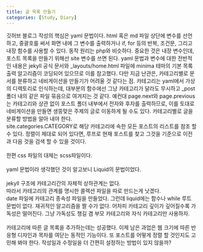 ```yaml
---
title: 글 목록 만들기
categories: [Study, Diary]
---
```

깃허브 블로그 작성의 핵심은 yaml 문법이다. html 혹은 md 파일 상단에 변수를 선언하고, 중괄호를 써서 화면 내에 그 변수를 출력하거나 if, for 등의 반복, 조건문, 그리고 내장 함수를 사용할 수 있다. 동작 원리는 php와 비슷하다. 중요한 것은 내장 변수인데, 포스트 목록을 만들기 위해선 site 변수를 쓰면 된다. yaml 문법과 변수에 대한 전반적인 내용은 jekyll 공식 문서와 _layouts/home.html 파일에 minima 테마의 기본 목록 출력 알고리즘이 코딩되어 있으므로 이를 참고했다. 다만 지금 난관은, 카테고리별로 문서를 분류하고 네비게이션을 만들기가 어려울 것 같다는 점. 카테고리는 yaml에서 가상의 디렉토리로 인식하는데, 대부분의 함수에선 그냥 카테고리가 달라도 무시하고 _post 폴더 내의 같은 파일 묶음으로 여겨지는 것 같다. 예컨대 page.next와 page.previous는 카테고리와 상관 없이 포스트 폴더 내부에서 전자와 후자를 출력하므로, 이를 토대로 네비게이션을 만들면 생뚱맞은 주제의 글로 이동하게 될 수도 있다. 카테고리별로 글을 분류할 방법을 알아 내야 한다.
<br>
site.categories.CATEGORY로 해당 카테고리에 속한 모든 포스트의 리스트를 참조 할 수 있다. 정렬이 제대로 되어 있다면, 루프로 현재 포스트를 찾고 그것을 기준으로 이전과 다음 것을 검색 할 수 있을 것이다.
<br>
<br>
한편 css 파일의 대체는 scss파일이다.
<br>
<br>
yaml 문법이라 생각했던 것이 알고보니 Liquid의 문법이었다.
<br>
<br>
jekyll 구조에 카테고리간의 자체적 상하관계는 없다.
<br>
따라서 카테고리의 관계를 명시한 콜렉션 파일을 따로 만드는게 낫겠다.
<br>
date 파일에 카테고리 종속성 파일을 만들었다. 그런데 liquid에는 함수나 while 루트 문법이 없다. 재귀적인 알고리즘을 짤 수가 없다. 어차피 카테고리 깊이가 깊어질수록 가독성은 떨어진다. 그냥 가독성도 챙길 겸 부모 카테고리와 자식 카테고리만 사용하자.
<br>
<br>
카테고리에 따른 글 목록을 추가하는데는 성공했다. 이제 남은 과업은 웹 크기에 따른 반응형 디자인과 목차를 여닫는 동적인 기능이다. 또 포스트를 어떻게 정렬 할 것인지도 고민해 봐야 한다. 작성일과 수정일을 더 간편히 설정하는 방법이 있지 않을까?